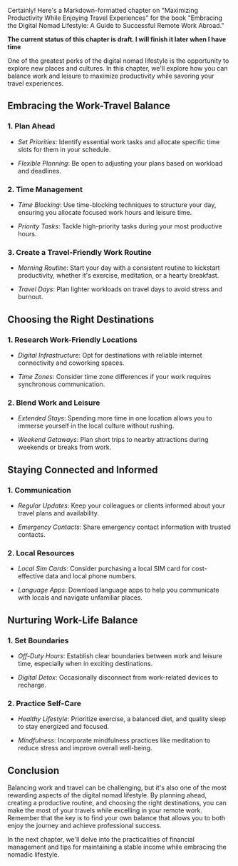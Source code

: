 Certainly! Here's a Markdown-formatted chapter on "Maximizing Productivity While Enjoying Travel Experiences" for the book "Embracing the Digital Nomad Lifestyle: A Guide to Successful Remote Work Abroad."

**The current status of this chapter is draft. I will finish it later when I have time**

One of the greatest perks of the digital nomad lifestyle is the opportunity to explore new places and cultures. In this chapter, we'll explore how you can balance work and leisure to maximize productivity while savoring your travel experiences.

Embracing the Work-Travel Balance
---------------------------------

### 1. **Plan Ahead**

* *Set Priorities*: Identify essential work tasks and allocate specific time slots for them in your schedule.

* *Flexible Planning*: Be open to adjusting your plans based on workload and deadlines.

### 2. **Time Management**

* *Time Blocking*: Use time-blocking techniques to structure your day, ensuring you allocate focused work hours and leisure time.

* *Priority Tasks*: Tackle high-priority tasks during your most productive hours.

### 3. **Create a Travel-Friendly Work Routine**

* *Morning Routine*: Start your day with a consistent routine to kickstart productivity, whether it's exercise, meditation, or a hearty breakfast.

* *Travel Days*: Plan lighter workloads on travel days to avoid stress and burnout.

Choosing the Right Destinations
-------------------------------

### 1. **Research Work-Friendly Locations**

* *Digital Infrastructure*: Opt for destinations with reliable internet connectivity and coworking spaces.

* *Time Zones*: Consider time zone differences if your work requires synchronous communication.

### 2. **Blend Work and Leisure**

* *Extended Stays*: Spending more time in one location allows you to immerse yourself in the local culture without rushing.

* *Weekend Getaways*: Plan short trips to nearby attractions during weekends or breaks from work.

Staying Connected and Informed
------------------------------

### 1. **Communication**

* *Regular Updates*: Keep your colleagues or clients informed about your travel plans and availability.

* *Emergency Contacts*: Share emergency contact information with trusted contacts.

### 2. **Local Resources**

* *Local Sim Cards*: Consider purchasing a local SIM card for cost-effective data and local phone numbers.

* *Language Apps*: Download language apps to help you communicate with locals and navigate unfamiliar places.

Nurturing Work-Life Balance
---------------------------

### 1. **Set Boundaries**

* *Off-Duty Hours*: Establish clear boundaries between work and leisure time, especially when in exciting destinations.

* *Digital Detox*: Occasionally disconnect from work-related devices to recharge.

### 2. **Practice Self-Care**

* *Healthy Lifestyle*: Prioritize exercise, a balanced diet, and quality sleep to stay energized and focused.

* *Mindfulness*: Incorporate mindfulness practices like meditation to reduce stress and improve overall well-being.

Conclusion
----------

Balancing work and travel can be challenging, but it's also one of the most rewarding aspects of the digital nomad lifestyle. By planning ahead, creating a productive routine, and choosing the right destinations, you can make the most of your travels while excelling in your remote work. Remember that the key is to find your own balance that allows you to both enjoy the journey and achieve professional success.

In the next chapter, we'll delve into the practicalities of financial management and tips for maintaining a stable income while embracing the nomadic lifestyle.
